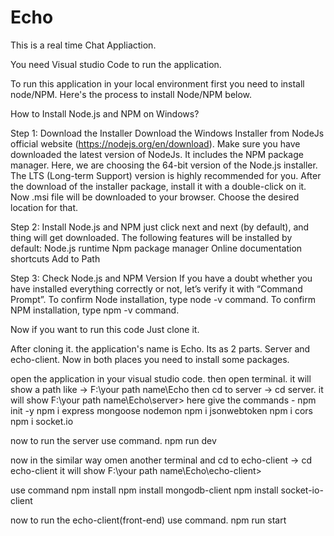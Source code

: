 # Echo
This is a real time Chat Appliaction.

You need Visual studio Code to run the application.

To run this application in your local environment first you need to install node/NPM. Here's the process to install Node/NPM below.

How to Install Node.js and NPM on Windows?

Step 1: Download the Installer
Download the Windows Installer from NodeJs official website (https://nodejs.org/en/download). Make sure you have downloaded the latest version of NodeJs. It includes the NPM package manager.
Here, we are choosing the 64-bit version of the Node.js installer. The LTS (Long-term Support) version is highly recommended for you. After the download of the installer package, install it with a double-click on it. Now .msi file will be downloaded to your browser. Choose the desired location for that.

Step 2: Install Node.js and NPM
just click next and next (by default), and thing will get downloaded.
The following features will be installed by default:
    Node.js runtime
    Npm package manager
    Online documentation shortcuts
    Add to Path

Step 3: Check Node.js and NPM Version
If you have a doubt whether you have installed everything correctly or not, let’s verify it with “Command Prompt”.
To confirm Node installation, type node -v command.
To confirm NPM installation, type npm -v command.

Now if you want to run this code Just clone it.

After cloning it. the application's name is Echo. Its as 2 parts. Server and echo-client. Now in both places  you need to install some packages.

open the application in your visual studio code. then open terminal. it will show a path like -> F:\your path name\Echo
then cd to server -> cd server. it will show F:\your path name\Echo\server>
here give the commands - 
  npm init -y
  npm i express mongoose nodemon
  npm i jsonwebtoken
  npm i cors
  npm i socket.io

now to run the server use command.
  npm run dev 

now in the similar way  omen another terminal and cd to echo-client -> cd echo-client
it will show F:\your path name\Echo\echo-client>

use command
  npm install
  npm install mongodb-client
  npm install socket-io-client

now to run the echo-client(front-end) use command.
  npm run start 




